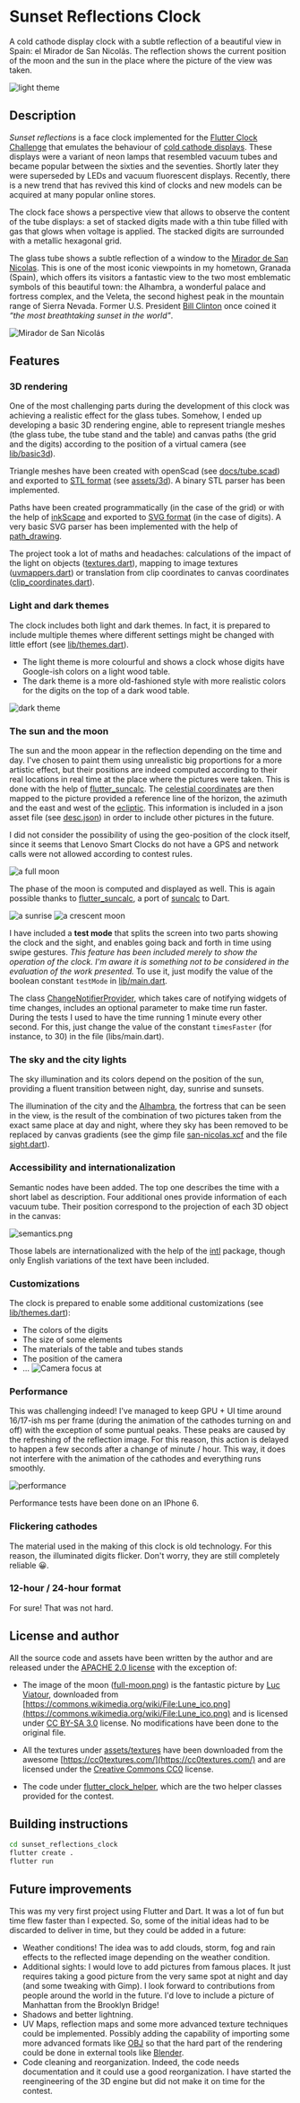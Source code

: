 # Sunset Reflections Clock
A cold cathode display clock with a subtle reflection of a beautiful view in Spain: el Mirador de San Nicolás. The reflection shows the current position of the moon and the sun in the place where the picture of the view was taken.

![light theme](docs/light_theme.png)

## Description

*Sunset reflections* is a face clock implemented for the [Flutter Clock Challenge](https://flutter.dev/clock) that emulates the behaviour of [cold cathode displays](https://en.wikipedia.org/wiki/Nixie_tube). These displays were a variant of neon lamps that resembled vacuum tubes and became popular between the sixties and the seventies. Shortly later they were superseded by LEDs and vacuum fluorescent displays. Recently, there is a new trend that has revived this kind of clocks and new models can be acquired at many popular online stores.

The clock face shows a perspective view that allows to observe the content of the tube displays: a set of stacked digits made with a thin tube filled with gas that glows when voltage is applied. The stacked digits are surrounded with a metallic hexagonal grid.

The glass tube shows a subtle reflection of a window to the [Mirador de San Nicolas](https://www.google.com/maps/place/Calle+Mirador+de+San+Nicol%C3%A1s,+18010+Granada/@37.1810461,-3.5924338,3a,75y,90t/data=!3m8!1e2!3m6!1sAF1QipPlkwj821uUKclf2Sjs_RYrPY6mqYQlN7wSSHdB!2e10!3e12!6shttps:%2F%2Flh5.googleusercontent.com%2Fp%2FAF1QipPlkwj821uUKclf2Sjs_RYrPY6mqYQlN7wSSHdB%3Dw203-h135-k-no!7i3613!8i2418!4m5!3m4!1s0xd71fcc7c961238b:0xe0cb79755e1ffe96!8m2!3d37.1812123!4d-3.5924667). This is one of the most iconic viewpoints in my hometown, Granada (Spain), which offers its visitors a fantastic view to the two most emblematic symbols of this beautiful town: the Alhambra, a wonderful palace and fortress complex, and the Veleta, the second highest peak in the mountain range of Sierra Nevada. Former U.S. President [Bill Clinton](https://en.wikipedia.org/wiki/Bill_Clinton) once coined it _“the most breathtaking sunset in the world"_.

![Mirador de San Nicolás](sunset_reflections_clock/assets/day.jpg)

## Features

### 3D rendering

One of the most challenging parts during the development of this clock was achieving a realistic effect for the glass tubes. Somehow, I ended up developing a basic 3D rendering engine, able to represent triangle meshes (the glass tube, the tube stand and the table) and canvas paths (the grid and the digits) according to the position of a virtual camera (see [lib/basic3d](sunset_reflections_clock/lib/basic3d)).

Triangle meshes have been created with openScad (see [docs/tube.scad](docs/tube.scad)) and exported to [STL format](https://en.wikipedia.org/wiki/STL_(file_format)) (see [assets/3d](sunset_reflections_clock/assets/3d)). A binary STL parser has been implemented.

Paths have been created programmatically (in the case of the grid) or with the help of [inkScape](https://en.wikipedia.org/wiki/Inkscape) and exported to [SVG format](https://en.wikipedia.org/wiki/Scalable_Vector_Graphics) (in the case of digits). A very basic SVG parser has been implemented with the help of [path_drawing](https://pub.dev/packages/path_drawing).

The project took a lot of maths and headaches: calculations of the impact of the light on objects ([textures.dart](sunset_reflections_clock/lib/basic3d/textures.dart)), mapping to image textures ([uvmappers.dart](sunset_reflections_clock/lib/basic3d/uvmappers.dart)) or translation from clip coordinates to canvas coordinates ([clip_coordinates.dart](sunset_reflections_clock/lib/basic3d/clip_coordinates.dart)).

### Light and dark themes

The clock includes both light and dark themes. In fact, it is prepared to include multiple themes where different settings might be changed with little effort (see [lib/themes.dart](sunset_reflections_clock/lib/themes.dart)).

-   The light theme is more colourful and shows a clock whose digits have Google-ish colors on a light wood table.
-   The dark theme is a more old-fashioned style with more realistic colors for the digits on the top of a dark wood table.

![dark theme](docs/dark_theme.png)

### The sun and the moon

The sun and the moon appear in the reflection depending on the time and day. I've chosen to paint them using unrealistic big proportions for a more artistic effect, but their positions are indeed computed according to their real locations in real time at the place where the pictures were taken. This is done with the help of [flutter_suncalc](https://pub.dev/packages/flutter_suncalc). The [celestial coordinates](https://en.wikipedia.org/wiki/Celestial_coordinate_system) are then mapped to the picture provided a reference line of the horizon, the azimuth and the east and west of the [ecliptic](https://en.wikipedia.org/wiki/Ecliptic). This information is included in a json asset file (see [desc.json](sunset_reflections_clock/assets/sights/san_nicolas/desc.json)) in order to include other pictures in the future.

I did not consider the possibility of using the geo-position of the clock itself, since it seems that Lenovo Smart Clocks do not have a GPS and network calls were not allowed according to contest rules.

![a full moon](docs/full_moon.png)

The phase of the moon is computed and displayed as well. This is again possible thanks to [flutter_suncalc](https://pub.dev/packages/flutter_suncalc), a port of [suncalc](https://github.com/mourner/suncalc) to Dart.

![a sunrise](docs/sunrise.png)
![a crescent moon](docs/crescent_moon.png)

I have included a **test mode** that splits the screen into two parts showing the clock and the sight, and enables going back and forth in time using swipe gestures. _This feature has been included merely to show the operation of the clock. I'm aware it is something not to be considered in the evaluation of the work presented._ To use it, just modify the value of the boolean constant `testMode` in [lib/main.dart](sunset_reflections_clock/lib/main.dart).

The class [ChangeNotifierProvider](sunset_reflections_clock/lib/time_notifier.dart), which takes care of notifying widgets of time changes, includes an optional parameter to make time run faster. During the tests I used to have the time running 1 minute every other second. For this, just change the value of the constant `timesFaster` (for instance, to 30) in the file (libs/main.dart).


### The sky and the city lights

The sky illumination and its colors depend on the position of the sun, providing a fluent transition between night, day, sunrise and sunsets.

The illumination of the city and the [Alhambra](https://en.wikipedia.org/wiki/Alhambra), the fortress that can be seen in the view, is the result of the combination of two pictures taken from the exact same place at day and night, where they sky has been removed to be replaced by canvas gradients (see the gimp file [san-nicolas.xcf](docs/san-nicolas.xcf) and the file [sight.dart](sunset_reflections_clock/lib/clock_parts/sight.dart)).

### Accessibility and internationalization

Semantic nodes have been added. The top one describes the time with a short label as description. Four additional ones provide information of each vacuum tube. Their position correspond to the projection of each 3D object in the canvas:

![semantics.png](docs/semantics.png)

Those labels are internationalized with the help of the [intl](https://pub.dev/packages/intl) package, though only English variations of the text have been included.

### Customizations

The clock is prepared to enable some additional customizations (see [lib/themes.dart](sunset_reflections_clock/lib/themes.dart)):

-   The colors of the digits
-   The size of some elements
-   The materials of the table and tubes stands
-   The position of the camera
-   ...
    ![Camera focus at ](docs/extreme_perspective.png)

### Performance

This was challenging indeed! I've managed to keep GPU + UI time around 16/17-ish ms per frame (during the animation of the cathodes turning on and off) with the exception of some puntual peaks. These peaks are caused by the refreshing of the reflection image. For this reason, this action is delayed to happen a few seconds after a change of minute / hour. This way, it does not interfere with the animation of the cathodes and everything runs smoothly.

![performance](docs/performance.png)

Performance tests have been done on an IPhone 6.


### Flickering cathodes

The material used in the making of this clock is old technology. For this reason, the illuminated digits flicker. Don't worry, they are still completely reliable 😀.

### 12-hour / 24-hour format

For sure! That was not hard.

## License and author

All the source code and assets have been written by the author and are released under the [APACHE 2.0 license](LICENSE) with the exception of:

-   The image of the moon ([full-moon.png](sunset_reflections_clock/assets/sights/san_nicolas/full-moon.png)) is the fantastic picture by [Luc Viatour](https://Lucnix.be), downloaded from [https://commons.wikimedia.org/wiki/File:Lune_ico.png](https://commons.wikimedia.org/wiki/File:Lune_ico.png) and is licensed under [CC BY-SA 3.0](https://creativecommons.org/licenses/by-sa/3.0/deed.en) license. No modifications have been done to the original file.

-   All the textures under [assets/textures](assets/textures) have been downloaded from the awesome [https://cc0textures.com/](https://cc0textures.com/) and are licensed under the [Creative Commons CC0](https://creativecommons.org/publicdomain/zero/1.0/deed.en) license.

-   The code under [flutter_clock_helper](flutter_clock_helper/), which are the two helper classes provided for the contest.


## Building instructions
```bash
cd sunset_reflections_clock
flutter create .
flutter run
```

## Future improvements

This was my very first project using Flutter and Dart. It was a lot of fun but time flew faster than I expected. So, some of the initial ideas had to be discarded to deliver in time, but they could be added in a future:

-   Weather conditions! The idea was to add clouds, storm, fog and rain effects to the reflected image depending on the weather condition.
-   Additional sights: I would love to add pictures from famous places. It just requires taking a good picture from the very same spot at night and day (and some tweaking with Gimp). I look forward to contributions from people around the world in the future. I'd love to include a picture of Manhattan from the Brooklyn Bridge!
-   Shadows and better lightning.
-   UV Maps, reflection maps and some more advanced texture techniques could be implemented. Possibly adding the capability of importing some more advanced formats like [OBJ](https://en.wikipedia.org/wiki/Wavefront_.obj_file) so that the hard part of the rendering could be done in external tools like [Blender](<https://en.wikipedia.org/wiki/Blender_(software)>).
-   Code cleaning and reorganization. Indeed, the code needs documentation and it could use a good reorganization. I have started the reengineering of the 3D engine but did not make it on time for the contest.
